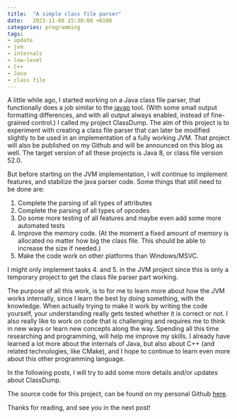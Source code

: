 ```yaml
---
title:  "A simple class file parser"
date:   2023-11-08 15:30:00 +0100
categories: programming
tags:
- update
- jvm
- internals
- low-level
- C++
- Java
- class file
---
```

A little while ago, I started working on a Java class file parser, that functionally does a job similar to the [javap](https://docs.oracle.com/javase/8/docs/technotes/tools/windows/javap.html#BEHHDJGA) tool. (With some small output formatting differences, and with all output always enabled, instead of fine-grained control.) I called my project ClassDump. The aim of this project is to experiment with creating a class file parser that can later be modified slightly to be used in an implementation of a fully working JVM. That project will also be published on my Github and will be announced on this blog as well. The target version of all these projects is Java 8, or class file version 52.0.

But before starting on the JVM implementation, I will continue to implement features, and stabilize the java parser code. Some things that still need to be done are:
1. Complete the parsing of all types of attributes
1. Complete the parsing of all types of opcodes
1. Do some more testing of all features and maybe even add some more automated tests
1. Improve the memory code. (At the moment a fixed amount of memory is allocated no matter how big the class file. This should be able to increase the size if needed.)
1. Make the code work on other platforms than Windows/MSVC.

I might only implement tasks 4. and 5. in the JVM project since this is only a temporary project to get the class file parser part working.

The purpose of all this work, is to for me to learn more about how the JVM works internally, since I learn the best by doing something, with the knowledge. When actually trying to make it work by writing the code yourself, your understanding really gets tested whether it is correct or not. I also really like to work on code that is challenging and requires me to think in new ways or learn new concepts along the way. Spending all this time researching and programming, will help me improve my skills. I already have learned a lot more about the internals of  Java, but also about C++ (and related technologies, like CMake), and I hope to continue to learn even more about this other programming language.

In the following posts, I will try to add some more details and/or updates about ClassDump.

The source code for this project, can be found on my personal Github [here](https://github.com/fernandezseb/Experimental-ClassDump).


Thanks for reading, and see you in the next post!